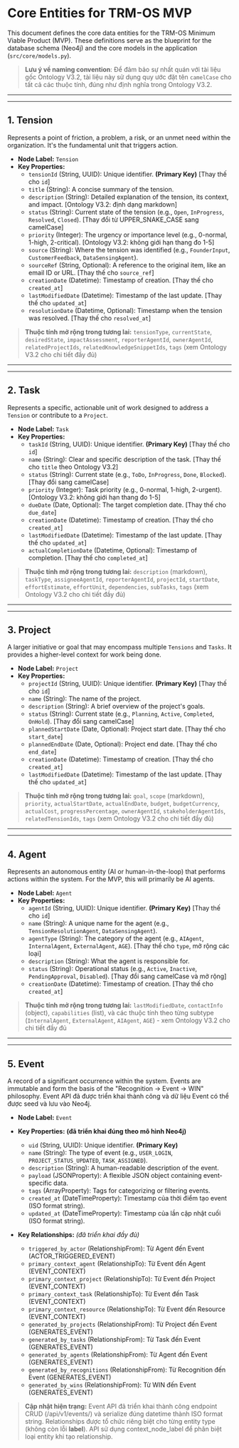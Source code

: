 # Core Entities for TRM-OS MVP

This document defines the core data entities for the TRM-OS Minimum Viable Product (MVP). These definitions serve as the blueprint for the database schema (Neo4j) and the core models in the application (`src/core/models.py`).

> **Lưu ý về naming convention**: Để đảm bảo sự nhất quán với tài liệu gốc Ontology V3.2, tài liệu này sử dụng quy ước đặt tên `camelCase` cho tất cả các thuộc tính, đúng như định nghĩa trong Ontology V3.2.

---

---

## 1. Tension

Represents a point of friction, a problem, a risk, or an unmet need within the organization. It's the fundamental unit that triggers action.

- **Node Label:** `Tension`
- **Key Properties:**
  - `tensionId` (String, UUID): Unique identifier. **(Primary Key)** [Thay thế cho `id`]
  - `title` (String): A concise summary of the tension.
  - `description` (String): Detailed explanation of the tension, its context, and impact. [Ontology V3.2: định dạng markdown]
  - `status` (String): Current state of the tension (e.g., `Open`, `InProgress`, `Resolved`, `Closed`). [Thay đổi từ UPPER_SNAKE_CASE sang camelCase]
  - `priority` (Integer): The urgency or importance level (e.g., 0-normal, 1-high, 2-critical). [Ontology V3.2: không giới hạn thang đo 1-5]
  - `source` (String): Where the tension was identified (e.g., `FounderInput`, `CustomerFeedback`, `DataSensingAgent`).
  - `sourceRef` (String, Optional): A reference to the original item, like an email ID or URL. [Thay thế cho `source_ref`]
  - `creationDate` (Datetime): Timestamp of creation. [Thay thế cho `created_at`]
  - `lastModifiedDate` (Datetime): Timestamp of the last update. [Thay thế cho `updated_at`]
  - `resolutionDate` (Datetime, Optional): Timestamp when the tension was resolved. [Thay thế cho `resolved_at`]

> **Thuộc tính mở rộng trong tương lai:** `tensionType`, `currentState`, `desiredState`, `impactAssessment`, `reporterAgentId`, `ownerAgentId`, `relatedProjectIds`, `relatedKnowledgeSnippetIds`, `tags` (xem Ontology V3.2 cho chi tiết đầy đủ)

---

---

## 2. Task

Represents a specific, actionable unit of work designed to address a `Tension` or contribute to a `Project`.

- **Node Label:** `Task`
- **Key Properties:**
  - `taskId` (String, UUID): Unique identifier. **(Primary Key)** [Thay thế cho `id`]
  - `name` (String): Clear and specific description of the task. [Thay thế cho `title` theo Ontology V3.2]
  - `status` (String): Current state (e.g., `ToDo`, `InProgress`, `Done`, `Blocked`). [Thay đổi sang camelCase]
  - `priority` (Integer): Task priority (e.g., 0-normal, 1-high, 2-urgent). [Ontology V3.2: không giới hạn thang đo 1-5]
  - `dueDate` (Date, Optional): The target completion date. [Thay thế cho `due_date`]
  - `creationDate` (Datetime): Timestamp of creation. [Thay thế cho `created_at`]
  - `lastModifiedDate` (Datetime): Timestamp of the last update. [Thay thế cho `updated_at`]
  - `actualCompletionDate` (Datetime, Optional): Timestamp of completion. [Thay thế cho `completed_at`]

> **Thuộc tính mở rộng trong tương lai:** `description` (markdown), `taskType`, `assigneeAgentId`, `reporterAgentId`, `projectId`, `startDate`, `effortEstimate`, `effortUnit`, `dependencies`, `subTasks`, `tags` (xem Ontology V3.2 cho chi tiết đầy đủ)

---

---

## 3. Project

A larger initiative or goal that may encompass multiple `Tensions` and `Tasks`. It provides a higher-level context for work being done.

- **Node Label:** `Project`
- **Key Properties:**
  - `projectId` (String, UUID): Unique identifier. **(Primary Key)** [Thay thế cho `id`]
  - `name` (String): The name of the project.
  - `description` (String): A brief overview of the project's goals.
  - `status` (String): Current state (e.g., `Planning`, `Active`, `Completed`, `OnHold`). [Thay đổi sang camelCase]
  - `plannedStartDate` (Date, Optional): Project start date. [Thay thế cho `start_date`]
  - `plannedEndDate` (Date, Optional): Project end date. [Thay thế cho `end_date`]
  - `creationDate` (Datetime): Timestamp of creation. [Thay thế cho `created_at`]
  - `lastModifiedDate` (Datetime): Timestamp of the last update. [Thay thế cho `updated_at`]

> **Thuộc tính mở rộng trong tương lai:** `goal`, `scope` (markdown), `priority`, `actualStartDate`, `actualEndDate`, `budget`, `budgetCurrency`, `actualCost`, `progressPercentage`, `ownerAgentId`, `stakeholderAgentIds`, `relatedTensionIds`, `tags` (xem Ontology V3.2 cho chi tiết đầy đủ)

---

---

## 4. Agent

Represents an autonomous entity (AI or human-in-the-loop) that performs actions within the system. For the MVP, this will primarily be AI agents.

- **Node Label:** `Agent`
- **Key Properties:**
  - `agentId` (String, UUID): Unique identifier. **(Primary Key)** [Thay thế cho `id`]
  - `name` (String): A unique name for the agent (e.g., `TensionResolutionAgent`, `DataSensingAgent`).
  - `agentType` (String): The category of the agent (e.g., `AIAgent`, `InternalAgent`, `ExternalAgent`, `AGE`). [Thay thế cho `type`, mở rộng các loại]
  - `description` (String): What the agent is responsible for.
  - `status` (String): Operational status (e.g., `Active`, `Inactive`, `PendingApproval`, `Disabled`). [Thay đổi sang camelCase và mở rộng]
  - `creationDate` (Datetime): Timestamp of creation. [Thay thế cho `created_at`]

> **Thuộc tính mở rộng trong tương lai:** `lastModifiedDate`, `contactInfo` (object), `capabilities` (list), và các thuộc tính theo từng subtype (`InternalAgent`, `ExternalAgent`, `AIAgent`, `AGE`) - xem Ontology V3.2 cho chi tiết đầy đủ

---

---

## 5. Event

A record of a significant occurrence within the system. Events are immutable and form the basis of the "Recognition → Event → WIN" philosophy. Event API đã được triển khai thành công và dữ liệu Event có thể được seed và lưu vào Neo4j.

- **Node Label:** `Event`
- **Key Properties:** **(đã triển khai đúng theo mô hình Neo4j)**
  - `uid` (String, UUID): Unique identifier. **(Primary Key)**
  - `name` (String): The type of event (e.g., `USER_LOGIN`, `PROJECT_STATUS_UPDATED`, `TASK_ASSIGNED`).
  - `description` (String): A human-readable description of the event.
  - `payload` (JSONProperty): A flexible JSON object containing event-specific data.
  - `tags` (ArrayProperty): Tags for categorizing or filtering events.
  - `created_at` (DateTimeProperty): Timestamp của thời điểm tạo event (ISO format string).
  - `updated_at` (DateTimeProperty): Timestamp của lần cập nhật cuối (ISO format string).

- **Key Relationships:** *(đã triển khai đầy đủ)*
  - `triggered_by_actor` (RelationshipFrom): Từ Agent đến Event (ACTOR_TRIGGERED_EVENT)
  - `primary_context_agent` (RelationshipTo): Từ Event đến Agent (EVENT_CONTEXT)
  - `primary_context_project` (RelationshipTo): Từ Event đến Project (EVENT_CONTEXT)
  - `primary_context_task` (RelationshipTo): Từ Event đến Task (EVENT_CONTEXT)
  - `primary_context_resource` (RelationshipTo): Từ Event đến Resource (EVENT_CONTEXT)
  - `generated_by_projects` (RelationshipFrom): Từ Project đến Event (GENERATES_EVENT)
  - `generated_by_tasks` (RelationshipFrom): Từ Task đến Event (GENERATES_EVENT)
  - `generated_by_agents` (RelationshipFrom): Từ Agent đến Event (GENERATES_EVENT)
  - `generated_by_recognitions` (RelationshipFrom): Từ Recognition đến Event (GENERATES_EVENT)
  - `generated_by_wins` (RelationshipFrom): Từ WIN đến Event (GENERATES_EVENT)

> **Cập nhật hiện trạng:** Event API đã triển khai thành công endpoint CRUD (/api/v1/events/) và serialize đúng datetime thành ISO format string. Relationships được tổ chức riêng biệt cho từng entity type (không còn lỗi __label__). API sử dụng context_node_label để phân biệt loại entity khi tạo relationship.
